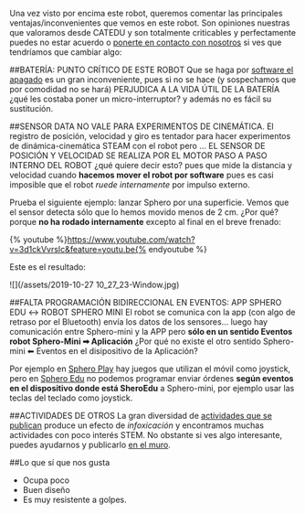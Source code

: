 Una vez visto por encima este robot, queremos comentar las principales ventajas/inconvenientes que vemos en este robot. Son opiniones nuestras que valoramos desde CATEDU y son totalmente criticables y perfectamente puedes no estar acuerdo o [ponerte en contacto con nosotros](http://soporte.catedu.es/) si ves que tendríamos que cambiar algo:

##BATERÍA: PUNTO CRÍTICO DE ESTE ROBOT
Que se haga por [software el apagado](/pros-and-cons.md) es un gran inconveniente, pues si no se hace (y sospechamos que por comodidad no se hará) PERJUDICA A LA VIDA ÚTIL DE LA BATERÍA ¿qué les costaba poner un micro-interruptor? y además no es fácil su sustitución.

##SENSOR DATA NO VALE PARA EXPERIMENTOS DE CINEMÁTICA.
El registro de posición, velocidad y giro es tentador para hacer experimentos de dinámica-cinemática STEAM con el robot pero ... EL SENSOR DE POSICIÓN Y VELOCIDAD SE REALIZA POR EL MOTOR PASO A PASO INTERNO DEL ROBOT ¿qué quiere decir esto? pues que mide la distancia y velocidad cuando **hacemos mover el robot por software** pues es casi imposible que el robot *ruede internamente* por impulso externo. 

Prueba el siguiente ejemplo: lanzar Sphero por una superficie. Vemos que el sensor detecta sólo que lo hemos movido menos de 2 cm. ¿Por qué? porque **no ha rodado internamente** excepto al final en el breve frenado:

{% youtube %}https://www.youtube.com/watch?v=3d1ckVvrsIc&feature=youtu.be{% endyoutube %}

Este es el resultado:

![](/assets/2019-10-27 10_27_23-Window.jpg)

##FALTA PROGRAMACIÓN BIDIRECCIONAL EN EVENTOS: APP SPHERO EDU ↔ ROBOT SPHERO MINI
El robot se comunica con la app (con algo de retraso por el Bluetooth) envía los datos de los sensores... luego hay comunicación entre Sphero-mini y la APP pero **sólo en un sentido Eventos robot Sphero-Mini ➡ Aplicación** ¿Por qué no existe el otro sentido Sphero-mini ⬅ Eventos en el disipositivo de la Aplicación? 

Por ejemplo en [Sphero Play](/primer-contacto.md) hay juegos que utilizan el móvil como joystick, pero en [Sphero Edu](/segundo-programar.md) no podemos programar enviar órdenes **según eventos en el dispositivo donde está SheroEdu** a Sphero-mini, por ejemplo usar las teclas del teclado como joystick.

##ACTIVIDADES DE OTROS
La gran diversidad de [actividades que se publican](/actividades-de-otros.md) produce un efecto de *infoxicación* y encontramos muchas actividades con poco interés STEM. No obstante si ves algo interesante, puedes ayudarnos y publicarlo [en el muro](/muro.md).

##Lo que sí que nos gusta
* Ocupa poco
* Buen diseño
* Es muy resistente a golpes.
